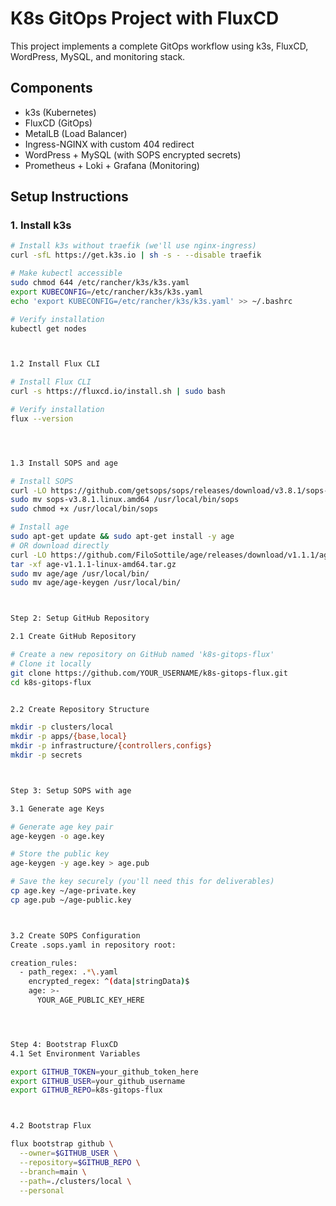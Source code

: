 # K8s GitOps Project with FluxCD

This project implements a complete GitOps workflow using k3s, FluxCD, WordPress, MySQL, and monitoring stack.

## Components
- k3s (Kubernetes)
- FluxCD (GitOps)
- MetalLB (Load Balancer)
- Ingress-NGINX with custom 404 redirect
- WordPress + MySQL (with SOPS encrypted secrets)
- Prometheus + Loki + Grafana (Monitoring)

## Setup Instructions

### 1. Install k3s
```bash
# Install k3s without traefik (we'll use nginx-ingress)
curl -sfL https://get.k3s.io | sh -s - --disable traefik

# Make kubectl accessible
sudo chmod 644 /etc/rancher/k3s/k3s.yaml
export KUBECONFIG=/etc/rancher/k3s/k3s.yaml
echo 'export KUBECONFIG=/etc/rancher/k3s/k3s.yaml' >> ~/.bashrc

# Verify installation
kubectl get nodes



1.2 Install Flux CLI

# Install Flux CLI
curl -s https://fluxcd.io/install.sh | sudo bash

# Verify installation
flux --version




1.3 Install SOPS and age

# Install SOPS
curl -LO https://github.com/getsops/sops/releases/download/v3.8.1/sops-v3.8.1.linux.amd64
sudo mv sops-v3.8.1.linux.amd64 /usr/local/bin/sops
sudo chmod +x /usr/local/bin/sops

# Install age
sudo apt-get update && sudo apt-get install -y age
# OR download directly
curl -LO https://github.com/FiloSottile/age/releases/download/v1.1.1/age-v1.1.1-linux-amd64.tar.gz
tar -xf age-v1.1.1-linux-amd64.tar.gz
sudo mv age/age /usr/local/bin/
sudo mv age/age-keygen /usr/local/bin/



Step 2: Setup GitHub Repository

2.1 Create GitHub Repository

# Create a new repository on GitHub named 'k8s-gitops-flux'
# Clone it locally
git clone https://github.com/YOUR_USERNAME/k8s-gitops-flux.git
cd k8s-gitops-flux


2.2 Create Repository Structure

mkdir -p clusters/local
mkdir -p apps/{base,local}
mkdir -p infrastructure/{controllers,configs}
mkdir -p secrets



Step 3: Setup SOPS with age

3.1 Generate age Keys

# Generate age key pair
age-keygen -o age.key

# Store the public key
age-keygen -y age.key > age.pub

# Save the key securely (you'll need this for deliverables)
cp age.key ~/age-private.key
cp age.pub ~/age-public.key



3.2 Create SOPS Configuration
Create .sops.yaml in repository root:

creation_rules:
  - path_regex: .*\.yaml
    encrypted_regex: ^(data|stringData)$
    age: >-
      YOUR_AGE_PUBLIC_KEY_HERE




Step 4: Bootstrap FluxCD
4.1 Set Environment Variables

export GITHUB_TOKEN=your_github_token_here
export GITHUB_USER=your_github_username
export GITHUB_REPO=k8s-gitops-flux



4.2 Bootstrap Flux

flux bootstrap github \
  --owner=$GITHUB_USER \
  --repository=$GITHUB_REPO \
  --branch=main \
  --path=./clusters/local \
  --personal
